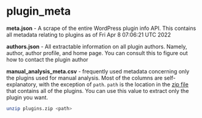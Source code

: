 # plugin_meta
**meta.json** - A scrape of the entire WordPress plugin info API. This contains all metadata relating to plugins as of Fri Apr  8 07:06:21 UTC 2022  

**authors.json** - All extractable information on all plugin authors. Namely, author, author profile, and home page. You can consult this to figure out how to contact the plugin author  

**manual_analysis_meta.csv** - frequently used metadata concerning only the
plugins used for manual analysis. Most of the columns are self-explanatory,
with the exception of `path`. `path` is the location in the [zip file][1] that
contains all of the plugins. You can use this value to extract only the plugin
you want.   


```bash
unzip plugins.zip <path>
```


[1]: https://drive.google.com/file/d/1v7yo_XIe3-_J3fLWwVuYuW5ozs42r7Ty/view?usp=sharing
